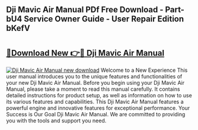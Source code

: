 ## Dji Mavic Air Manual PDf Free Download - Part-bU4 Service Owner Guide - User Repair Edition bKefV

# <h2><a href="http://cf10178.oget.top/?id=Dji+Mavic+Air+Manual">🔗Download New 👉🔴 Dji Mavic Air Manual</a></h2>

[![Dji Mavic Air Manual new download](https://i.imgur.com/5g1atiW.png)](http://cf10178.oget.top/?id=Dji+Mavic+Air+Manual)
Welcome to a New Experience This user manual introduces you to the unique features and functionalities of your new Dji Mavic Air Manual. Before you begin using your Dji Mavic Air Manual, please take a moment to read this manual carefully. It contains detailed instructions for product setup, as well as information on how to use its various features and capabilities. This Dji Mavic Air Manual features a powerful engine and innovative features for exceptional performance. Your Success is Our Goal Dji Mavic Air Manual. We are committed to providing you with the tools and support you need.
